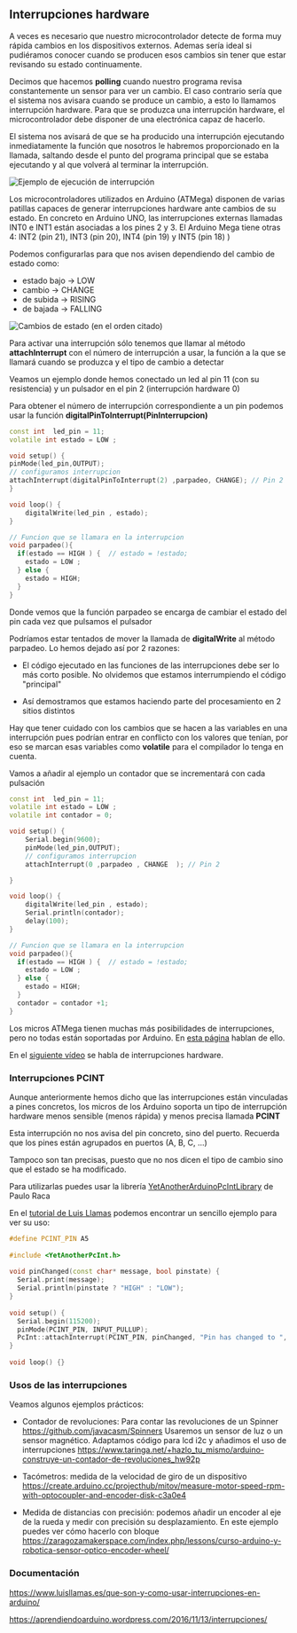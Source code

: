 ## Interrupciones hardware

A veces es necesario que nuestro microcontrolador detecte de forma muy rápida cambios en los dispositivos externos. Ademas sería ideal si pudiéramos conocer cuando se producen esos cambios sin tener que estar revisando su estado continuamente.

Decimos que hacemos **polling** cuando nuestro programa revisa constantemente un sensor para ver un cambio. El caso contrario sería que el sistema nos avisara cuando se produce un cambio, a esto lo llamamos interrupción hardware. Para que se produzca una interrupción hardware, el microcontrolador debe disponer de una electrónica capaz de hacerlo.

El sistema nos avisará de que se ha producido una interrupción ejecutando inmediatamente la función que nosotros le habremos proporcionado en la llamada, saltando desde el punto del programa principal que se estaba ejecutando y al que volverá al terminar la interrupción.

![Ejemplo de ejecución de interrupción](./images/interrupt.png)

Los microcontroladores utilizados en Arduino (ATMega) disponen de varias patillas capaces de generar interrupciones hardware ante cambios de su estado. En concreto en Arduino UNO, las interrupciones externas llamadas INT0 e INT1 están asociadas a los pines 2 y 3. El Arduino Mega tiene otras 4: INT2 (pin 21), INT3 (pin 20), INT4 (pin 19) y INT5 (pin 18) )

Podemos configurarlas para que nos avisen dependiendo del cambio de estado como:

* estado bajo -> LOW
* cambio -> CHANGE
* de subida  -> RISING
* de bajada  -> FALLING

![Cambios de estado (en el orden citado)](./images/InterrupcionHardware.png)

Para activar una interrupción sólo tenemos que llamar al método **attachInterrupt** con el  número de interrupción a usar, la función a la que se llamará cuando se produzca y el tipo de cambio a detectar

Veamos un ejemplo donde hemos conectado un led al pin 11 (con su resistencia) y un pulsador en el pin 2 (interrupción hardware 0)

Para obtener el número de interrupción correspondiente a un pin podemos usar la función **digitalPinToInterrupt(PinInterrupcion)**

```C++
const int  led_pin = 11;
volatile int estado = LOW ;

void setup() {
pinMode(led_pin,OUTPUT);
// configuramos interrupcion
attachInterrupt(digitalPinToInterrupt(2) ,parpadeo, CHANGE); // Pin 2
}

void loop() {
    digitalWrite(led_pin , estado);
}

// Funcion que se llamara en la interrupcion
void parpadeo(){
  if(estado == HIGH ) {  // estado = !estado;
    estado = LOW ;
  } else {
    estado = HIGH;
  }
}
```

Donde vemos que la función parpadeo se encarga de cambiar el estado del pin cada vez que pulsamos el pulsador

Podríamos estar tentados de mover la llamada de **digitalWrite** al método parpadeo. Lo hemos dejado así por 2 razones:

* El código ejecutado en las funciones de las interrupciones debe ser lo más corto posible. No olvidemos que estamos interrumpiendo el código "principal"

* Así demostramos que estamos haciendo parte del procesamiento en 2 sitios distintos

Hay que tener cuidado con los cambios que se hacen a las variables en una interrupción pues podrían entrar en conflicto con los valores que tenían, por eso se marcan esas variables como **volatile** para el compilador lo tenga en cuenta.

Vamos a añadir al ejemplo un contador que se incrementará con cada pulsación

```C++
const int  led_pin = 11;
volatile int estado = LOW ;
volatile int contador = 0;

void setup() {
    Serial.begin(9600);
    pinMode(led_pin,OUTPUT);
    // configuramos interrupcion
    attachInterrupt(0 ,parpadeo , CHANGE  ); // Pin 2

}

void loop() {
    digitalWrite(led_pin , estado);
    Serial.println(contador);
    delay(100);
}

// Funcion que se llamara en la interrupcion
void parpadeo(){
  if(estado == HIGH ) {  // estado = !estado;
    estado = LOW ;
  } else {
    estado = HIGH;
  }
  contador = contador +1;
}
```

Los micros ATMega tienen muchas más posibilidades de interrupciones, pero no todas están soportadas por Arduino. En [esta página](https://sites.google.com/site/qeewiki/books/avr-guide/external-interrupts-on-the-atmega328) hablan de ello.


En el [siguiente vídeo](https://www.youtube.com/embed/n5tkYR5PT0c) se habla de interrupciones hardware.

### Interrupciones PCINT

Aunque anteriormente hemos dicho que las interrupciones están vinculadas a pines concretos, los micros de los Arduino soporta un tipo de interrupción hardware menos sensible (menos rápida) y menos precisa llamada **PCINT**

Esta interrupción no nos avisa del pin concreto, sino del puerto. Recuerda que los pines están agrupados en puertos (A, B, C, ...)

Tampoco son tan precisas, puesto que no nos dicen el tipo de cambio sino que el estado se ha modificado.

Para utilizarlas puedes usar la librería [YetAnotherArduinoPcIntLibrary](https://github.com/paulo-raca/YetAnotherArduinoPcIntLibrary) de Paulo Raca

En el [tutorial de Luis Llamas](https://www.luisllamas.es/interrupciones-en-todos-los-pines-de-arduino-con-pcint/) podemos encontrar  un sencillo ejemplo para ver su uso:

```C++
#define PCINT_PIN A5
 
#include <YetAnotherPcInt.h>
 
void pinChanged(const char* message, bool pinstate) {
  Serial.print(message);
  Serial.println(pinstate ? "HIGH" : "LOW");
}
 
void setup() {
  Serial.begin(115200);
  pinMode(PCINT_PIN, INPUT_PULLUP);
  PcInt::attachInterrupt(PCINT_PIN, pinChanged, "Pin has changed to ", CHANGE);
}
 
void loop() {}
```

### Usos de las interrupciones

Veamos algunos ejemplos prácticos: 

* Contador de revoluciones: Para contar las revoluciones de un Spinner https://github.com/javacasm/Spinners Usaremos un sensor de luz o un sensor magnético. Adaptamos código para lcd i2c y añadimos el uso de interrupciones https://www.taringa.net/+hazlo_tu_mismo/arduino-construye-un-contador-de-revoluciones_hw92p

* Tacómetros: medida de la velocidad de giro de un dispositivo https://create.arduino.cc/projecthub/mitov/measure-motor-speed-rpm-with-optocoupler-and-encoder-disk-c3a0e4

* Medida de distancias con precisión: podemos añadir un encoder al eje de la rueda y medir con precisión su desplazamiento. En este ejemplo puedes ver cómo hacerlo con bloque https://zaragozamakerspace.com/index.php/lessons/curso-arduino-y-robotica-sensor-optico-encoder-wheel/

### Documentación

https://www.luisllamas.es/que-son-y-como-usar-interrupciones-en-arduino/

https://aprendiendoarduino.wordpress.com/2016/11/13/interrupciones/
